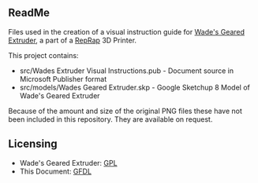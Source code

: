 ReadMe
------
Files used in the creation of a visual instruction guide for [Wade's Geared Extruder](http://reprap.org/wiki/Wade%27s_Geared_Extruder), a part of a [RepRap](http://reprap.org) 3D Printer.

This project contains:
	
*   src/Wades Extruder Visual Instructions.pub - Document source in Microsoft Publisher format
*   src/models/Wades Geared Extruder.skp - Google Sketchup 8 Model of Wade's Geared Extruder

Because of the amount and size of the original PNG files these have not been included in this repository.  They are available on request.

Licensing
----------
*   Wade's Geared Extruder: [GPL](http://reprap.org/wiki/GPL)
*   This Document: [GFDL](http://www.gnu.org/licenses/fdl.html)
